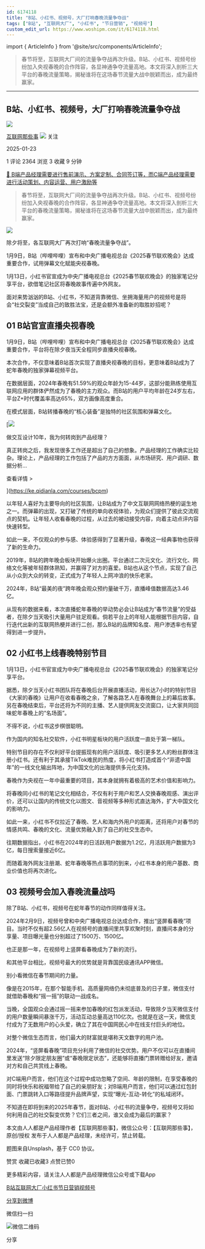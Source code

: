 ```yaml
---
id: 6174118
title: "B站、小红书、视频号，大厂打响春晚流量争夺战"
tags: ["B站", "互联网大厂", "小红书", "节日营销", "视频号"]
custom_edit_url: https://www.woshipm.com/it/6174118.html
---
```

import { ArticleInfo } from '@site/src/components/ArticleInfo';

<ArticleInfo
    author="互联网那些事"
    authorLink="https://www.woshipm.com/u/1227409"
    published="2025-01-23"
    views={2364}
    comments={1}
    collects={3}
/>

> 春节将至，互联网大厂间的流量争夺战再次升级。B站、小红书、视频号纷纷加入央视春晚的合作阵容，各显神通争夺流量高地。本文将深入剖析三大平台的春晚流量策略，揭秘谁将在这场春节流量大战中脱颖而出，成为最终赢家。

---

## B站、小红书、视频号，大厂打响春晚流量争夺战

[![](https://image.woshipm.com/wp-files/2022/06/jpWzewYfkwWvDGfRO6AR.jpg!/both/72x72)](https://www.woshipm.com/u/1227409)

[互联网那些事](https://www.woshipm.com/u/1227409) ![](https://static.woshipm.com/tag/1122_1@2x.png) 关注

2025-01-23

1 评论 2364 浏览 3 收藏 9 分钟

[🔗 B端产品经理需要进行售前演示、方案定制、合同签订等，而C端产品经理需要进行活动策划、内容运营、用户激励等](https://ke.qidianla.com/courses/bcpm)

> 春节将至，互联网大厂间的流量争夺战再次升级。B站、小红书、视频号纷纷加入央视春晚的合作阵容，各显神通争夺流量高地。本文将深入剖析三大平台的春晚流量策略，揭秘谁将在这场春节流量大战中脱颖而出，成为最终赢家。

![](https://image.woshipm.com/2025/01/23/cdb4c742-d95d-11ef-a430-00163e09d72f.png)

除夕将至，各互联网大厂再次打响“春晚流量争夺战”。

1月9日，B站（哔哩哔哩）宣布和中央广播电视总台《2025春节联欢晚会》达成重要合作，试用弹幕文化赋能央视春晚。

1月13日，小红书官宣成为中央广播电视总台《2025春节联欢晚会》的独家笔记分享平台，欲借笔记社区将春晚故事传遍中外网友。

面对来势汹汹的B站、小红书，不知道背靠微信、坐拥海量用户的视频号是将会“社交裂变”当成自己的致胜法宝，还是会额外准备新的取胜妙招呢？

## 01 B站官宣直播央视春晚

1月9日，B站（哔哩哔哩）宣布和中央广播电视总台《2025春节联欢晚会》达成重要合作，平台将在除夕夜当天全程同步直播央视春晚。

本次合作，不仅意味着B站首次实现了直播央视春晚的目标，更意味着B站成为了蛇年春晚的独家弹幕视频平台。

在数据层面，2024年春晚有51.59%的观众年龄为15-44岁，这部分能熟练使用互联网应用的群体俨然成为了春晚的主力观众。而B站的用户平均年龄在24岁左右，平台Z+时代覆盖率高达65%，双方画像高度重合。

在模式层面，B站转播春晚的“核心装备”是独特的社区氛围和弹幕文化。

[![](https://image.woshipm.com/2023/08/02/769bf6f4-30e6-11ee-b3cb-00163e0b5ff3.png)

做交互设计10年，我为何转岗到产品经理？

真正转岗之后，我发现很多工作还是超出了自己的想象。产品经理的工作确实比较杂。理论上，产品经理的工作包括了产品的方方面面，从市场研究、用户调研、数据分析...

查看详情 >

](https://ke.qidianla.com/courses/bcpm)

以年轻人喜好为主要导向的社区氛围，让B站成为了中文互联网网络热梗的诞生地之一。而弹幕的出现，又打破了传统的单向收视体验，为观众们提供了彼此交流观点的契机。让年轻人收看春晚的过程，从过去的被动接受内容，向着主动点评内容快速转型。

如此一来，不仅观众的参与感、体验感得到了显著升级，春晚这一经典事物也获得了新的生命力。

2019年，B站的跨年晚会板块开始爆火出圈。平台通过二次元文化、流行文化、网络文化等被年轻群体熟知，并赢得了对方的喜爱。B站也从这个节点，实现了自己从小众到大众的转变，正式成为了年轻人上网冲浪的快乐老家。

2024年，B站“最美的夜”跨年晚会观众预约量破千万，直播峰值数据高达3.46亿。

从现有的数据来看，本次直播蛇年春晚的举动势必会让B站成为“春节流量”的受益者，在除夕当天吸引大量用户驻足观看。倘若平台上的年轻人能根据节目内容，自行迭代出新的互联网热梗并进行二创，那么B站的品牌知名度、用户渗透率也有望得到进一步提升。

## 02 小红书上线春晚特别节目

1月13日，小红书官宣成为中央广播电视总台《2025春节联欢晚会》的独家笔记分享平台。

据悉，除夕当天小红书团队将在春晚后台开展直播活动，用长达7小时的特别节目《大家的春晚》让用户在收看春晚之余，了解各路艺人在春晚舞台上的幕后故事。另在春晚结束后，平台还将为不同的主播、艺人提供网友交流窗口，让大家共同回味蛇年春晚上的“名场面”。

不得不说，小红书这步棋很聪明。

作为国内的知名社交软件，小红书明星板块的用户活跃度一直处于第一梯队。

特别节目的存在不仅利好平台提振现有的用户活跃度、吸引更多艺人的粉丝群体注册小红书。还有利于其承接TikTok难民的热度，将小红书打造成首个“非遗中国年”的一线文化输出阵地，为中国文化的出海提供多元化支持。

春晚作为央视在一年中最重要的项目，其本身就拥有着极高的艺术价值和影响力。

将春晚同小红书的笔记文化相结合，不仅有利于用户和艺人交换春晚观感、演出评价，还可以让国内的传统文化以图文、音视频等多种形式直达海外，扩大中国文化的影响力。

如此一来，小红书不仅拉近了春晚、艺人和海内外用户的距离，还将用户对春节的情感共鸣、春晚的文化、流量优势融入到了自己的社交生态中。

往期数据指出，小红书在2024年的日活跃用户数据为1.2亿，月活跃用户数据为3亿，每日搜索量接近6亿。

而随着海外网友注册潮、蛇年春晚等热点事项的到来，小红书本身的用户基数、商业价值也将再次进化。

## 03 视频号会加入春晚流量战吗

除了B站、小红书，视频号在蛇年春节的动作同样值得关注。

2024年2月9日，视频号曾和中央广播电视总台达成合作，推出“竖屏看春晚”项目。当时不仅有超2.56亿人在视频号的直播间里共享欢聚时刻，直播间本身的分享量、项目曝光量也分别超过了1500万、1500亿。

也正是那一年，在视频号上竖屏看春晚成为了新的流行。

和其他平台相比，视频号最大的优势就是背靠国民级通讯APP微信。

别小看微信在春节期间的力量。

像是在2015年，在那个智能手机、高质量网络仍未彻底普及的日子里，微信支付就借助春晚和“摇一摇”的联动一战成名。

当晚，全国观众会通过摇一摇来参加春晚的红包派发活动，导致除夕当天微信支付的用户数量瞬间暴涨千万，活动互动总量高达110亿次。也就是在这一天，微信支付成为了无数用户的心头爱，确立了其在中国网民心中在线支付巨头的地位。

对整个微信生态而言，他们最大的财富就是堪称天文数字的用户池。

2024年，“竖屏看春晚”项目充分利用了微信的社交优势。用户不仅可以在直播间里发送“除夕限定朋友圈”或“春晚限定状态”，还能够将直播门票转赠给好友，邀请对方和自己共赏线上春晚。

对C端用户而言，他们在这个过程中成功忽略了空间、年龄的限制，在享受春晚的同时将快乐和祝福带给了自己的亲朋好友；对B端用户而言，他们可以通过红包封面、门票跳转入口等路径提升品牌声望，实现“曝光-互动-转化”的私域闭环。

不知道在即将到来的2025年春节，面对B站、小红书的流量争夺，视频号又将如何利用自己的社交裂变优势？它们三者之间，谁又会成为最后的赢家？

本文由人人都是产品经理作者【互联网那些事】，微信公众号：【互联网那些事】，原创/授权 发布于人人都是产品经理，未经许可，禁止转载。

题图来自Unsplash，基于 CC0 协议。

赞赏 收藏已收藏3 点赞已赞0

更多精彩内容，请关注人人都是产品经理微信公众号或下载App

[B站](https://www.woshipm.com/tag/b%e7%ab%99)[互联网大厂](https://www.woshipm.com/tag/%e4%ba%92%e8%81%94%e7%bd%91%e5%a4%a7%e5%8e%82)[小红书](https://www.woshipm.com/tag/%e5%b0%8f%e7%ba%a2%e4%b9%a6)[节日营销](https://www.woshipm.com/tag/%e8%8a%82%e6%97%a5%e8%90%a5%e9%94%80)[视频号](https://www.woshipm.com/tag/%e8%a7%86%e9%a2%91%e5%8f%b7)

[分享到微博](https://service.weibo.com/share/share.php?appkey=2775287854&title=B站、小红书、视频号，大厂打响春晚流量争夺战&url=https://www.woshipm.com/it/6174118.html&pic=https://image.woshipm.com/2025/01/23/cdb4c742-d95d-11ef-a430-00163e09d72f.png)

微信扫一扫

![微信二维码](https://api.pwmqr.com/qrcode/create/?url=https://www.woshipm.com/it/6174118.html)

分享